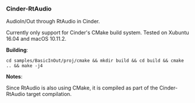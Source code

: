 ### Cinder-RtAudio
AudioIn/Out through RtAudio in Cinder.

Currently only support for Cinder's CMake build system. Tested on Xubuntu 16.04 and macOS 10.11.2.

**Building**: 

`cd samples/BasicInOut/proj/cmake && mkdir build && cd build && cmake .. && make -j4`

**Notes**: 

Since RtAudio is also using CMake, it is compiled as part of the Cinder-RtAudio target compilation.
